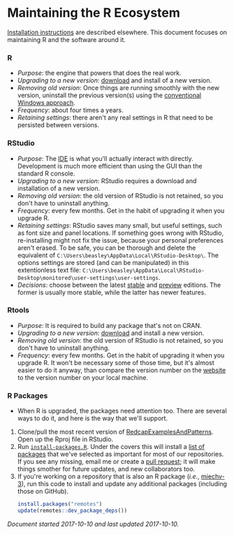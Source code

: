 Maintaining the R Ecosystem
======================================

[Installation instructions](https://github.com/OuhscBbmc/RedcapExamplesAndPatterns/blob/master/DocumentationGlobal/ResourcesInstallation.md) are described elsewhere.  This document focuses on maintaining R and the software around it.

### R 
* *Purpose*: the engine that powers that does the real work.
* *Upgrading to a new version*: [download](https://cran.rstudio.com/bin/windows/base/rpatched.html) and install of a new version.  
* *Removing old version*: Once things are running smoothly with the new version, uninstall the previous version(s) using the [conventional Windows approach](https://support.microsoft.com/en-us/help/2601726).
* *Frequency*: about four times a years.
* *Retaining settings*: there aren't any real settings in R that need to be persisted between versions.

### RStudio
* *Purpose*: The [IDE](https://en.wikipedia.org/wiki/Integrated_development_environment) is what you'll actually interact with directly.  Development is much more efficient than using the GUI than the standard R console.
* *Upgrading to a new version*: RStudio requires a download and installation of a new version.  
* *Removing old version*: the old version of RStudio is not retained, so you don't have to uninstall anything.  
* *Frequency*: every few months.  Get in the habit of upgrading it when you upgrade R. 
* *Retaining settings*: RStudio saves many small, but useful settings, such as font size and panel locations. If something goes wrong with RStudio, re-installing might not fix the issue, because your personal preferences aren't erased. To be safe, you can be thorough and delete the equivalent of `C:\Users\beasley\AppData\Local\RStudio-Desktop\`. The options settings are stored (and can be manipulated) in this extentionless text file: `C:\Users\beasley\AppData\Local\RStudio-Desktop\monitored\user-settings\user-settings`. 
* *Decisions*: choose between the latest [stable](https://www.rstudio.com/products/rstudio/download/) and [preview](https://www.rstudio.com/products/rstudio/download/preview/) editions.  The former is usually more stable, while the latter has newer features.


### Rtools
* *Purpose*: It is required to build any package that's not on CRAN.
* *Upgrading to a new version*: [download](https://cran.r-project.org/bin/windows/Rtools/) and install a new version.
* *Removing old version*: the old version of RStudio is not retained, so you don't have to uninstall anything.  
* *Frequency*: every few months.  Get in the habit of upgrading it when you upgrade R.  It won't be necessary some of those time, but it's almost easier to do it anyway, than compare the version number on the [website](https://cran.r-project.org/bin/windows/Rtools/VERSION.txt) to the version number on your local machine.

### R Packages
* When R is upgraded, the packages need attention too.  There are several ways to do it, and here is the way that we'll support.
1. Clone/pull the most recent version of [RedcapExamplesAndPatterns](https://github.com/OuhscBbmc/RedcapExamplesAndPatterns/).  Open up the Rproj file in RStudio.
1. Run [`install-packages.R`](https://github.com/OuhscBbmc/RedcapExamplesAndPatterns/blob/master/utility/install-packages.R).  Under the covers this will install a [list of packages](https://github.com/OuhscBbmc/RedcapExamplesAndPatterns/blob/master/utility/package-dependency-list.csv) that we've selected as important for most of our repositories.  If you see any missing, email me or create a [pull request](https://github.com/OuhscBbmc/RedcapExamplesAndPatterns/pulls); it will make things smother for future updates, and new collaborators too.
1. If you're working on a repository that is also an R package (*i.e.*, [miechv-3](https://github.com/OuhscBbmc/miechv-3)), run this code to install and update any additional packages (including those on GitHub).
    ```r
    install.packages("remotes")
    update(remotes::dev_package_deps())
    ```

*Document started 2017-10-10 and last updated 2017-10-10.*
